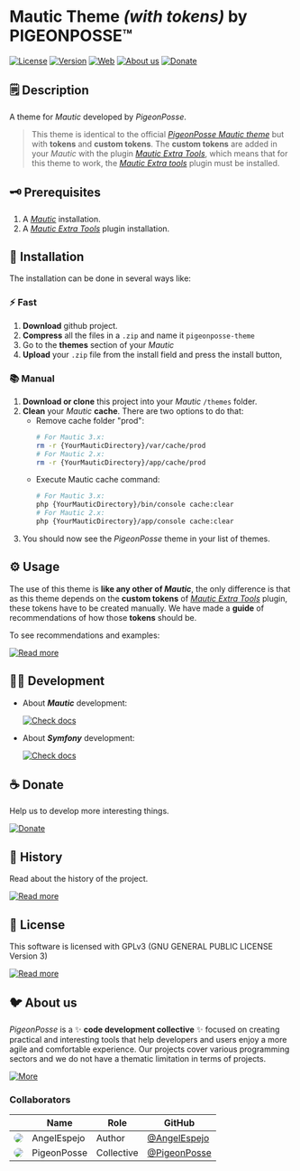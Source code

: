 <!--

██████╗ ██╗ ██████╗ ███████╗ ██████╗ ███╗   ██╗
██╔══██╗██║██╔════╝ ██╔════╝██╔═══██╗████╗  ██║
██████╔╝██║██║  ███╗█████╗  ██║   ██║██╔██╗ ██║
██╔═══╝ ██║██║   ██║██╔══╝  ██║   ██║██║╚██╗██║
██║     ██║╚██████╔╝███████╗╚██████╔╝██║ ╚████║
╚═╝     ╚═╝ ╚═════╝ ╚══════╝ ╚═════╝ ╚═╝  ╚═══╝
                                               
██████╗  ██████╗ ███████╗███████╗███████╗      
██╔══██╗██╔═══██╗██╔════╝██╔════╝██╔════╝      
██████╔╝██║   ██║███████╗███████╗█████╗        
██╔═══╝ ██║   ██║╚════██║╚════██║██╔══╝        
██║     ╚██████╔╝███████║███████║███████╗      
╚═╝      ╚═════╝ ╚══════╝╚══════╝╚══════╝      

█████╗█████╗█████╗█████╗█████╗█████╗█████╗█████╗
╚════╝╚════╝╚════╝╚════╝╚════╝╚════╝╚════╝╚════╝
                                              
███╗   ███╗ █████╗ ██╗   ██╗████████╗██╗ ██████╗    
████╗ ████║██╔══██╗██║   ██║╚══██╔══╝██║██╔════╝    
██╔████╔██║███████║██║   ██║   ██║   ██║██║         
██║╚██╔╝██║██╔══██║██║   ██║   ██║   ██║██║         
██║ ╚═╝ ██║██║  ██║╚██████╔╝   ██║   ██║╚██████╗    
╚═╝     ╚═╝╚═╝  ╚═╝ ╚═════╝    ╚═╝   ╚═╝ ╚═════╝    
                                                    
████████╗██╗  ██╗███████╗███╗   ███╗███████╗
╚══██╔══╝██║  ██║██╔════╝████╗ ████║██╔════╝
   ██║   ███████║█████╗  ██╔████╔██║█████╗  
   ██║   ██╔══██║██╔══╝  ██║╚██╔╝██║██╔══╝  
   ██║   ██║  ██║███████╗██║ ╚═╝ ██║███████╗
   ╚═╝   ╚═╝  ╚═╝╚══════╝╚═╝     ╚═╝╚══════╝
                                                                                                                 
████████╗ ██████╗ ██╗  ██╗███████╗███╗   ██╗
╚══██╔══╝██╔═══██╗██║ ██╔╝██╔════╝████╗  ██║
   ██║   ██║   ██║█████╔╝ █████╗  ██╔██╗ ██║
   ██║   ██║   ██║██╔═██╗ ██╔══╝  ██║╚██╗██║
   ██║   ╚██████╔╝██║  ██╗███████╗██║ ╚████║
   ╚═╝    ╚═════╝ ╚═╝  ╚═╝╚══════╝╚═╝  ╚═══╝
                                            

BY 		ANGELO <angelo@pigeonposse.com>
FOR 	PIGEONPOSSE.COM

-->

# Mautic Theme _(with tokens)_ by PIGEONPOSSE™

[![License](https://img.shields.io/github/license/PigeonPosse/mautic-theme-tokens?color=blue&label=License&style=flat-square)](https://packagist.org/packages/pigeonposse/mautic-theme-tokens)
[![Version](https://img.shields.io/packagist/v/pigeonposse/mautic-theme-tokens?color=a1b858&label&style=flat-square)](https://packagist.org/packages/pigeonposse/mautic-theme-tokens)
[![Web](https://img.shields.io/badge/Web-grey?style=flat-square)](https://pigeonposse.com/) 
[![About us](https://img.shields.io/badge/About-us-grey?style=flat-square)](https://pigeonposse.com/?popup=about) 
[![Donate](https://img.shields.io/badge/Donate-pink?style=flat-square)](https://pigeonposse.com/?popup=donate) 

## 🗒 Description

A theme for _Mautic_ developed by _PigeonPosse_.

> This theme is identical to the official [_PigeonPosse Mautic theme_](https://github.com/PigeonPosse/mautic-theme) but with **tokens** and **custom tokens**. The **custom tokens** are added in your _Mautic_ with the plugin [_Mautic Extra Tools_](https://github.com/PigeonPosse/mautic-plugin-extra-tools), which means that for this theme to work, the [_Mautic Extra tools_](https://github.com/PigeonPosse/mautic-plugin-extra-tools) plugin must be installed.

## 🗝 Prerequisites

1. A [_Mautic_](https://www.mautic.org/) installation.
2. A [_Mautic Extra Tools_](https://github.com/PigeonPosse/mautic-plugin-extra-tools) plugin installation.

## 🔑 Installation

The installation can be done in several ways like:

### ⚡️ Fast

1. **Download** github project.
2. **Compress** all the files in a ```.zip``` and name it ```pigeonposse-theme```
3. Go to the **themes** section of your _Mautic_
4. **Upload** your ```.zip``` file from the install field and press the install button,

### 📚 Manual

1. **Download or clone** this project into your _Mautic_ ```/themes``` folder.
2. **Clean** your _Mautic_ **cache**. There are two options to do that:
	- Remove cache folder "prod":
		```bash 
		# For Mautic 3.x: 
		rm -r {YourMauticDirectory}/var/cache/prod 
		# For Mautic 2.x:
		rm -r {YourMauticDirectory}/app/cache/prod
		```
	- Execute Mautic cache command: 
		```bash
		# For Mautic 3.x: 
		php {YourMauticDirectory}/bin/console cache:clear
		# For Mautic 2.x:
		php {YourMauticDirectory}/app/console cache:clear
		```
3. You should now see the _PigeonPosse_ theme in your list of themes.

## ⚙️ Usage

The use of this theme is **like any other of _Mautic_**, the only difference is that as this theme depends on the **custom tokens** of [_Mautic Extra Tools_](https://github.com/PigeonPosse/mautic-plugin-extra-tools#-installation) plugin, these tokens have to be created manually.
We have made a **guide** of recommendations of how those **tokens** should be.

To see recommendations and examples:

[![Read more](https://img.shields.io/badge/Read-more-grey?style=flat-square)](https://github.com/PigeonPosse/mautic-theme-tokens/blob/main/docs/)


## 👨‍💻 Development

- About _**Mautic**_ development:

	[![Check docs](https://img.shields.io/badge/Check-docs-grey?style=flat-square)](https://developer.mautic.org/)

- About _**Symfony**_ development:
	
	[![Check docs](https://img.shields.io/badge/Check-docs-grey?style=flat-square)](https://symfony.com/doc)

## ☕ Donate

Help us to develop more interesting things.

[![Donate](https://img.shields.io/badge/Donate-grey?style=flat-square)](https://pigeonposse.com/?popup=donate) 

## 📝 History

Read about the history of the project.

[![Read more](https://img.shields.io/badge/Read-more-grey?style=flat-square)](https://github.com/PigeonPosse/mautic-theme-tokens/blob/main/HISTORY.md)

## 📜 License

This software is licensed with GPLv3 (GNU GENERAL PUBLIC LICENSE Version 3)

[![Read more](https://img.shields.io/badge/Read-more-grey?style=flat-square)](https://github.com/PigeonPosse/mautic-theme-tokens/blob/main/LICENSE)

## 🐦 About us

_PigeonPosse_ is a ✨ **code development collective** ✨ focused on creating practical and interesting tools that help developers and users enjoy a more agile and comfortable experience. Our projects cover various programming sectors and we do not have a thematic limitation in terms of projects.

[![More](https://img.shields.io/badge/Read-more-grey?style=flat-square)](https://github.com/PigeonPosse/PigeonPosse)

### Collaborators

|                                                                                    | Name        | Role         | GitHub                                         |
| ---------------------------------------------------------------------------------- | ----------- | ------------ | ---------------------------------------------- |
| <img src="https://github.com/AngelEspejo.png?size=72" style="border-radius:100%"/> | AngelEspejo | Author       | [@AngelEspejo](https://github.com/AngelEspejo) |
| <img src="https://github.com/PigeonPosse.png?size=72" style="border-radius:100%"/> | PigeonPosse | Collective	  | [@PigeonPosse](https://github.com/PigeonPosse) |


<br>

